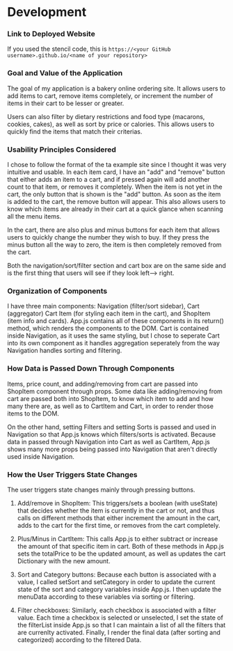 # Development

### Link to Deployed Website
If you used the stencil code, this is `https://<your GitHub username>.github.io/<name of your repository>`

### Goal and Value of the Application
The goal of my application is a bakery online ordering site. It allows users
to add items to cart, remove items completely, or increment the number of items
in their cart to be lesser or greater. 

Users can also filter by dietary restrictions and food type (macarons, cookies,
cakes), as well as sort by price or calories. This allows users to quickly find
the items that match their criterias. 

### Usability Principles Considered

I chose to follow the format of the ta example site since I thought it was very
intuitive and usable. In each item card, I have an "add" and "remove" button
that either adds an item to a cart, and if pressed again will add another count
to that item, or removes it completely. When the item is not yet in the cart, 
the only button that is shown is the "add" button. As soon as the item is added
to the cart, the remove button will appear. This also allows users to know 
which items are already in their cart at a quick glance when scanning all the 
menu items. 

In the cart, there are also plus and minus buttons for each item that allows
users to quickly change the number they wish to buy. If they press the minus
button all the way to zero, the item is then completely removed from the cart. 

Both the navigation/sort/filter section and cart box are on the same side and is
the first thing that users will see if they look left--> right. 

### Organization of Components

I have three main components: Navigation (filter/sort sidebar), Cart (aggregator)
Cart Item (for styling each item in the cart),
and ShopItem (item info and cards). App.js contains all of these components
in its return() method, which renders the components to the DOM. Cart is contained
inside Navigation, as it uses the same styling, but I chose to seperate Cart into
its own component as it handles aggregation seperately from the way Navigation
handles sorting and filtering. 

### How Data is Passed Down Through Components

Items, price count, and adding/removing from cart are passed into ShopItem 
component through props. Some data like adding/removing from cart are passed both into
ShopItem, to know which item to add and how many there are, as well as to CartItem
and Cart, in order to render those items to the DOM. 

On the other hand, setting Filters and setting Sorts is passed and used in 
Navigation so that App.js knows which filters/sorts is activated. Because data
in passed through Navigation into Cart as well as CartItem, App.js shows
many more props being passed into Navigation that aren't directly used inside
Navigation.

### How the User Triggers State Changes

The user triggers state changes mainly through pressing buttons. 

1. Add/remove in ShopItem: 
    This triggers/sets a boolean (with useState) that decides whether the item
    is currently in the cart or not, and thus calls on different methods that
    either increment the amount in the cart, adds to the cart for the first time,
    or removes from the cart completely. 

2. Plus/Minus in CartItem:
    This calls App.js to either subtract or increase the amount of that specific
    item in cart. Both of these methods in App.js sets the totalPrice to be the
    updated amount, as well as updates the cart Dictionary with the new amount. 

3. Sort and Category buttons:
    Because each button is associated with a value, I called setSort and setCategory
    in order to update the current state of the sort and category variables
    inside App.js. I then update the menuData according to these variables via
    sorting or filtering.

4. Filter checkboxes:
    Similarly, each checkbox is associated with a filter value. Each time a checkbox
    is selected or unselected, I set the state of the filterList inside App.js
    so that I can maintain a list of all the filters that are currenlty activated. 
    Finally, I render the final data (after sorting and categorized) according
    to the filtered Data. 

